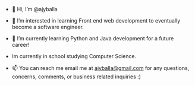 - 👋 Hi, I’m @ajyballa

- 👀 I’m interested in learning Front end web development to eventually become a software engineer.
- 🌱 I’m currently learning Python and Java development for a future career!

- Im currently in school studying Computer Science.
- 📫 You can reach me email me at ajyballa@gmail.com for any questions, concerns, comments, or business related inquiries :)
